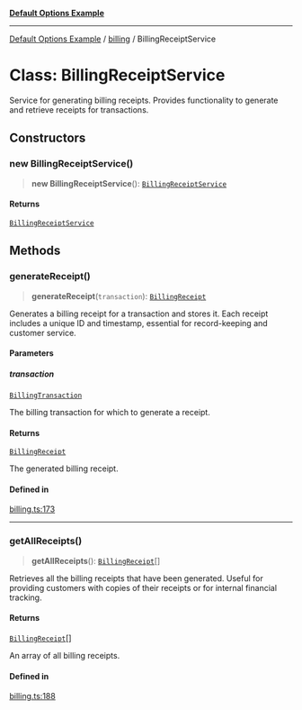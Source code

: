 [**Default Options Example**](../../README.md)

***

[Default Options Example](../../modules.md) / [billing](../README.md) / BillingReceiptService

# Class: BillingReceiptService

Service for generating billing receipts.
Provides functionality to generate and retrieve receipts for transactions.

## Constructors

### new BillingReceiptService()

> **new BillingReceiptService**(): [`BillingReceiptService`](BillingReceiptService.md)

#### Returns

[`BillingReceiptService`](BillingReceiptService.md)

## Methods

### generateReceipt()

> **generateReceipt**(`transaction`): [`BillingReceipt`](../interfaces/BillingReceipt.md)

Generates a billing receipt for a transaction and stores it.
Each receipt includes a unique ID and timestamp, essential for record-keeping and customer service.

#### Parameters

##### transaction

[`BillingTransaction`](../interfaces/BillingTransaction.md)

The billing transaction for which to generate a receipt.

#### Returns

[`BillingReceipt`](../interfaces/BillingReceipt.md)

The generated billing receipt.

#### Defined in

[billing.ts:173](https://github.com/typedoc2md/dummy-typescript-api/blob/main/src/billing.ts#L173)

***

### getAllReceipts()

> **getAllReceipts**(): [`BillingReceipt`](../interfaces/BillingReceipt.md)[]

Retrieves all the billing receipts that have been generated.
Useful for providing customers with copies of their receipts or for internal financial tracking.

#### Returns

[`BillingReceipt`](../interfaces/BillingReceipt.md)[]

An array of all billing receipts.

#### Defined in

[billing.ts:188](https://github.com/typedoc2md/dummy-typescript-api/blob/main/src/billing.ts#L188)
